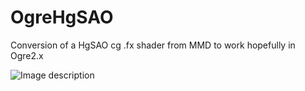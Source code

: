 # OgreHgSAO

Conversion of a HgSAO cg .fx shader from MMD to work hopefully in Ogre2.x

![Image description](https://snipboard.io/M5pH7s.jpg)
